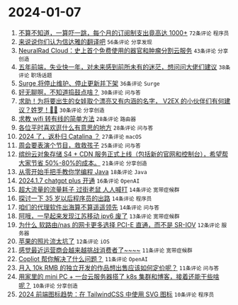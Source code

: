# 2024-01-07

1. [不算不知道，一算吓一跳，每个月的订阅制支出竟高达 1000+](https://www.v2ex.com/t/1006566) `72条评论` `程序员`
1. [来说说你们认为信达雅的翻译吧](https://www.v2ex.com/t/1006550) `56条评论` `分享发现`
1. [NeuralRad Cloud：史上首个免费使用的器官和肿瘤分割云服务](https://www.v2ex.com/t/1006501) `43条评论` `分享创造`
1. [五年前端，失业快一年，对未来感到前所未有的迷茫，想问问大佬们建议](https://www.v2ex.com/t/1006524) `38条评论` `职场话题`
1. [Surge 将停止维护、停止更新并下架](https://www.v2ex.com/t/1006529) `36条评论` `Surge`
1. [好无聊啊，不知道捣鼓点啥？](https://www.v2ex.com/t/1006559) `30条评论` `问与答`
1. [求助！为将要出生的女娃取个漂亮又有内涵的名字， V2EX 的小伙伴们有何建议？姓罗！👧🎀](https://www.v2ex.com/t/1006573) `30条评论` `分享创造`
1. [求教 wifi 转有线的简单方法](https://www.v2ex.com/t/1006504) `28条评论` `路由器`
1. [各位平时喜欢逛什么有意思的地方](https://www.v2ex.com/t/1006532) `28条评论` `问与答`
1. [2024 了，返朴归 Catalina ？](https://www.v2ex.com/t/1006528) `27条评论` `macOS`
1. [周会要表演个节目，救救孩子](https://www.v2ex.com/t/1006578) `25条评论` `问与答`
1. [缤纷云对象存储 S4 + CDN 服务正式上线（包括新的官网和控制台），希望帮大家节省 50%-80%的成本。](https://www.v2ex.com/t/1006572) `21条评论` `分享创造`
1. [从零开始手把手教你学编程 Java](https://www.v2ex.com/t/1006599) `18条评论` `Java`
1. [2024.1.7 chatgpt plus 开通](https://www.v2ex.com/t/1006514) `16条评论` `OpenAI`
1. [超大流量的流量耗子 过街老鼠 人人喊打](https://www.v2ex.com/t/1006612) `14条评论` `宽带症候群`
1. [探讨一下 35 岁以后程序员的出路](https://www.v2ex.com/t/1006554) `14条评论` `程序员`
1. [咱们的代理软件出海算不算遥遥领先](https://www.v2ex.com/t/1006553) `14条评论` `问与答`
1. [阿哦，一早起来发现江苏移动 ipv6 废了](https://www.v2ex.com/t/1006505) `13条评论` `宽带症候群`
1. [为什么 软路由/nas 的网卡更多选择 PCI-E 直通，而不是 SR-IOV](https://www.v2ex.com/t/1006569) `12条评论` `服务器`
1. [苹果的照片流太坑了](https://www.v2ex.com/t/1006517) `12条评论` `iOS`
1. [感觉最近运营商会越来越挑战消费者了~~~~](https://www.v2ex.com/t/1006613) `11条评论` `宽带症候群`
1. [Copliot 帮你解决了什么问题？](https://www.v2ex.com/t/1006531) `11条评论` `OpenAI`
1. [月入 10k RMB 的独立开发的作品想出售应该如何定价呢？](https://www.v2ex.com/t/1006509) `11条评论` `问与答`
1. [用家里的 mini PC + 一台云服务器搭了 k8s 集群和博客，接着还能干些啥呢？](https://www.v2ex.com/t/1006585) `10条评论` `分享创造`
1. [2024 前端图标趋势：在 TailwindCSS 中使用 SVG 图标](https://www.v2ex.com/t/1006579) `10条评论` `程序员`
